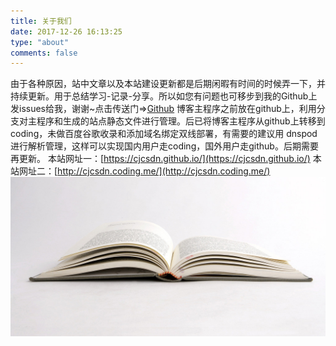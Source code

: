 ```yaml
---
title: 关于我们
date: 2017-12-26 16:13:25
type: "about"
comments: false
---
```

由于各种原因，站中文章以及本站建设更新都是后期闲暇有时间的时候弄一下，并持续更新。用于总结学习-记录-分享。所以如您有问题也可移步到我的Github上发issues给我，谢谢~点击传送门=>[Github](https://github.com/CJCSDN/CJCSDN.github.io/issues)
博客主程序之前放在github上，利用分支对主程序和生成的站点静态文件进行管理。后已将博客主程序从github上转移到coding，未做百度谷歌收录和添加域名绑定双线部署，有需要的建议用 dnspod 进行解析管理，这样可以实现国内用户走coding，国外用户走github。后期需要再更新。
本站网址一：[https://cjcsdn.github.io/](https://cjcsdn.github.io/)
本站网址二：[http://cjcsdn.coding.me/](http://cjcsdn.coding.me/)
![Book](../uploads/photos-1.jpg)
